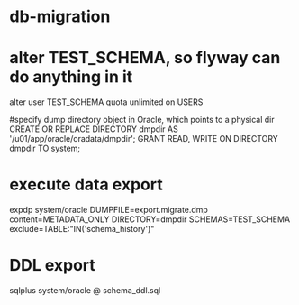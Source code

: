 # db-migration

# alter TEST_SCHEMA, so flyway can do anything in it
alter user TEST_SCHEMA quota unlimited on USERS

#specify dump directory object in Oracle, which points to a physical dir
CREATE OR REPLACE DIRECTORY dmpdir AS '/u01/app/oracle/oradata/dmpdir';
GRANT READ, WRITE ON DIRECTORY dmpdir TO system;

# execute data export
expdp system/oracle DUMPFILE=export.migrate.dmp content=METADATA_ONLY DIRECTORY=dmpdir SCHEMAS=TEST_SCHEMA exclude=TABLE:"IN('schema_history')"

# DDL export
sqlplus system/oracle @ schema_ddl.sql
